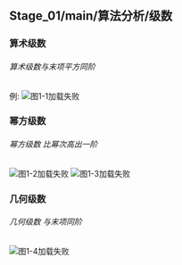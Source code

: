 ## Stage_01/main/算法分析/级数

### 算术级数
###### 算术级数与末项平方同阶
例:
![图1-1加载失败](http://a3.qpic.cn/psb?/V123pazn0FKOtx/NJAddOLqfr380W0Oyxo4myHL56jlPcyVJmqiaRJmyOg!/m/dLYAAAAAAAAAnull&bo=KgIkAAAAAAARBzw!&rf=photolist&t=5 "图1-1")
### 幂方级数
###### 幂方级数 比幂次高出一阶
![图1-2加载失败](http://a3.qpic.cn/psb?/V123pazn0FKOtx/Cbg.HBhpGs.rPnjcjtCWwqUzPZS0UXuP8*.8znrUInE!/m/dL4AAAAAAAAAnull&bo=OgJGAAAAAAARB04!&rf=photolist&t=5 "图1-2")
![图1-3加载失败](http://a4.qpic.cn/psb?/V123pazn0FKOtx/zJ3kEfA0bVRFpkc4KSd0SHpneEiXZyVpfuAOGdb7ThE!/m/dL8AAAAAAAAAnull&bo=LwONAAAAAAARB5E!&rf=photolist&t=5 "图1-3")
### 几何级数
###### 几何级数 与末项同阶
![图1-4加载失败](http://a4.qpic.cn/psb?/V123pazn0FKOtx/43NTUxFCdtUFqy0l10fTU1KNJIxnW0dw4icGUEb1z1Q!/m/dL8AAAAAAAAAnull&bo=pwJUAAAAAAARB8E!&rf=photolist&t=5 "图1-4")